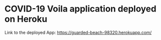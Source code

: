 # COVID-19 Voila application deployed on Heroku

Link to the deployed App: https://guarded-beach-98320.herokuapp.com/